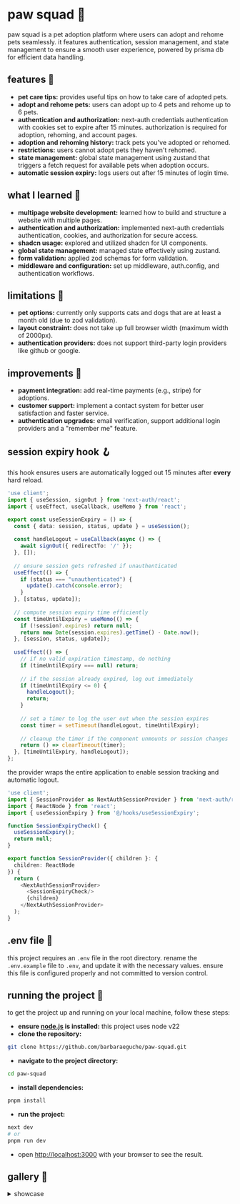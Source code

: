 # paw squad 🐾
paw squad is a pet adoption platform where users can adopt and rehome pets seamlessly. 
it features authentication, session management, and state management to ensure a smooth user experience, 
powered by prisma db for efficient data handling.

## features 👾
- **pet care tips:** provides useful tips on how to take care of adopted pets.
- **adopt and rehome pets:** users can adopt up to 4 pets and rehome up to 6 pets.
- **authentication and authorization:** next-auth credentials authentication with cookies set to expire after 15 minutes. authorization is required for adoption, rehoming, and account pages.
- **adoption and rehoming history:** track pets you've adopted or rehomed.
- **restrictions:** users cannot adopt pets they haven't rehomed.
- **state management:** global state management using zustand that triggers a fetch request for available pets when adoption occurs.
- **automatic session expiry:** logs users out after 15 minutes of login time.

## what I learned 💭
- **multipage website development:** learned how to build and structure a website with multiple pages.
- **authentication and authorization:** implemented next-auth credentials authentication, cookies, and authorization for secure access.
- **shadcn usage:** explored and utilized shadcn for UI components.
- **global state management:** managed state effectively using zustand.
- **form validation:** applied zod schemas for form validation.
- **middleware and configuration:** set up middleware, auth.config, and authentication workflows.

## limitations 🚨
- **pet options:** currently only supports cats and dogs that are at least a month old (due to zod validation). 
- **layout constraint:** does not take up full browser width (maximum width of 2000px). 
- **authentication providers:** does not support third-party login providers like github or google.

## improvements 🌱
- **payment integration:** add real-time payments (e.g., stripe) for adoptions.
- **customer support:** implement a contact system for better user satisfaction and faster service.
- **authentication upgrades:** email verification, support additional login providers and a "remember me" feature.

## session expiry hook 🪝
this hook ensures users are automatically logged out 15 minutes after **every** hard reload.
```typescript
'use client';
import { useSession, signOut } from 'next-auth/react';
import { useEffect, useCallback, useMemo } from 'react';

export const useSessionExpiry = () => {
  const { data: session, status, update } = useSession();
	
  const handleLogout = useCallback(async () => {
	await signOut({ redirectTo: '/' });
  }, []);
	
  // ensure session gets refreshed if unauthenticated
  useEffect(() => {
	if (status === "unauthenticated") {
	  update().catch(console.error);
	}
  }, [status, update]);
	
  // compute session expiry time efficiently
  const timeUntilExpiry = useMemo(() => {
	if (!session?.expires) return null;
	return new Date(session.expires).getTime() - Date.now();
  }, [session, status, update]);
	
  useEffect(() => {
	// if no valid expiration timestamp, do nothing
	if (timeUntilExpiry === null) return;
		
	// if the session already expired, log out immediately
	if (timeUntilExpiry <= 0) {
	  handleLogout();
	  return;
	}
		
	// set a timer to log the user out when the session expires
	const timer = setTimeout(handleLogout, timeUntilExpiry);
		
	// cleanup the timer if the component unmounts or session changes
	return () => clearTimeout(timer);
  }, [timeUntilExpiry, handleLogout]);
};
```

the provider wraps the entire application to enable session tracking and automatic logout.
```typescript jsx
'use client';
import { SessionProvider as NextAuthSessionProvider } from 'next-auth/react';
import { ReactNode } from 'react';
import { useSessionExpiry } from '@/hooks/useSessionExpiry';

function SessionExpiryCheck() {
  useSessionExpiry();
  return null;
}

export function SessionProvider({ children }: {
  children: ReactNode
}) {
  return (
	<NextAuthSessionProvider>
	  <SessionExpiryCheck/>
	  {children}
	</NextAuthSessionProvider>
  );
}
```

## .env file 📄
this project requires an `.env` file in the root directory. rename the `.env.example` file to `.env`, and update it with the necessary values. ensure this file is configured properly and not committed to version control.

## running the project 🏁
to get the project up and running on your local machine, follow these steps:

- **ensure [node.js](https://nodejs.org/en) is installed:** this project uses node v22
- **clone the repository:**
```bash
git clone https://github.com/barbaraeguche/paw-squad.git
```
- **navigate to the project directory:**
```bash
cd paw-squad
```
- **install dependencies:**
```bash
pnpm install
```
- **run the project:**
```bash
next dev
# or
pnpm run dev
```
- open [http://localhost:3000](http://localhost:3000) with your browser to see the result.

## gallery 📸
<details>
  <summary>showcase</summary>

</details>